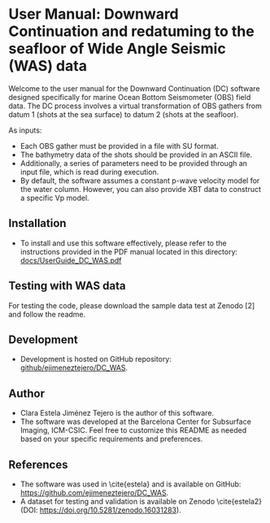 # User Manual: Downward Continuation and redatuming to the seafloor of Wide Angle Seismic (WAS) data

Welcome to the user manual for the Downward Continuation (DC) software designed specifically for marine Ocean Bottom Seismometer (OBS) field data. The DC process involves a virtual transformation of OBS gathers from datum 1 (shots at the sea surface) to datum 2 (shots at the seafloor).

As inputs:
- Each OBS gather must be provided in a file with SU format.
- The bathymetry data of the shots should be provided in an ASCII file.
- Additionally, a series of parameters need to be provided through an input file, which is read during execution.
- By default, the software assumes a constant p-wave velocity model for the water column. However, you can also provide XBT data to construct a specific Vp model.

## Installation
- To install and use this software effectively, please refer to the instructions provided in the PDF manual located in this directory:  [docs/UserGuide_DC_WAS.pdf](docs/UserGuide_DC_WAS.pdf)

## Testing with WAS data
For testing the code, please download the sample data test at Zenodo [2] and follow the readme.

## Development
- Development is hosted on GitHub repository:
[github/ejimeneztejero/DC_WAS](https://github.com/ejimeneztejero/DC_WAS).

## Author
- Clara Estela Jiménez Tejero is the author of this software.
- The software was developed at the Barcelona Center for Subsurface Imaging, ICM-CSIC.
Feel free to customize this README as needed based on your specific requirements and preferences.

## References
- The software was used in \cite{estela} and is available on GitHub: https://github.com/ejimeneztejero/DC_WAS.
- A dataset for testing and validation is available on Zenodo \cite{estela2} (DOI: https://doi.org/10.5281/zenodo.16031283).
